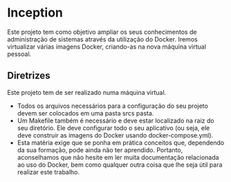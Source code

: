 # Inception

Este projeto tem como objetivo ampliar os seus conhecimentos de administração de sistemas através da utilização do Docker.
Iremos virtualizar várias imagens Docker, criando-as na nova máquina virtual pessoal.

## Diretrizes

Este projeto tem de ser realizado numa máquina virtual.
- Todos os arquivos necessários para a configuração do seu projeto devem ser colocados em uma pasta srcs
pasta.
- Um Makefile também é necessário e deve estar localizado na raiz do seu diretório. Ele
deve configurar todo o seu aplicativo (ou seja, ele deve construir as imagens do Docker usando
docker-compose.yml).
- Esta matéria exige que se ponha em prática conceitos que, dependendo da sua formação, pode ainda não ter aprendido. Portanto, aconselhamos que não hesite em ler muita documentação relacionada ao uso do Docker, bem como qualquer outra coisa que lhe seja útil para realizar este trabalho.